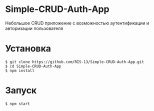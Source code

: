 # Simple-CRUD-Auth-App
Небольшое CRUD приложение с возможностью аутентификации и авторизации пользователя

# Установка
```
$ git clone https://github.com/RIS-13/Simple-CRUD-Auth-App.git
$ cd Simple-CRUD-Auth-App
$ npm install
```

# Запуск
```
$ npm start
```